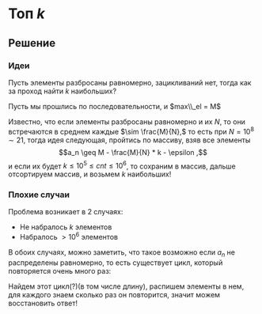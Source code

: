 # Топ $k$

## Решение

### Идеи

Пусть элементы разбросаны равномерно, зацикливаний нет, тогда как за проход найти $k$ наибольших?

Пусть мы прошлись по последовательности, и $max\\_el = M$

Известно, что если элементы разбросаны равномерно и их $N$, то они встречаются в среднем каждые $\sim \frac{M}{N},$ то есть при $N = 10^8 \sim 21$, тогда идея следующая, пройтись по массиву, взяв все элементы $$a_n \geq M - \frac{M}{N} * k - \epsilon ,$$ и если их будет $k \leq 10^{5} \leq cnt \leq 10^{6}$, то сохраним в массив, дальше отсортируем массив, и возьмем $k$ наибольших!

### Плохие случаи

Проблема возникает в 2 случаях:

- Не набралось $k$ элементов
- Набралось $> 10^6$ элементов

В обоих случаях, можно заметить, что такое возможно если $a_n$ не распределены равномерно, то есть существует цикл, который повторяется очень много раз:

Найдем этот цикл(?)(в том числе длину), распишем элементы в нем, для каждого знаем сколько раз он повторится, значит можем восстановить ответ!

